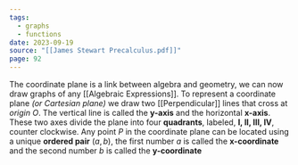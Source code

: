 ```yaml
---
tags:
  - graphs
  - functions
date: 2023-09-19
source: "[[James Stewart Precalculus.pdf]]"
page: 92
---
```

The coordinate plane is a link between algebra and geometry, we can now draw graphs of any [[Algebraic Expressions]]. To represent a coordinate plane *(or Cartesian plane)* we draw two [[Perpendicular]] lines that cross at *origin $O$*. The vertical line is called the **y-axis** and the horizontal **x-axis**. These two axes divide the plane into four **quadrants**, labeled, **I, II, III, IV**, counter clockwise.
Any point $P$ in the coordinate plane can be located using a unique **ordered pair** $(a, b)$, the first number $a$ is called the **x-coordinate** and the second number $b$ is called the **y-coordinate**